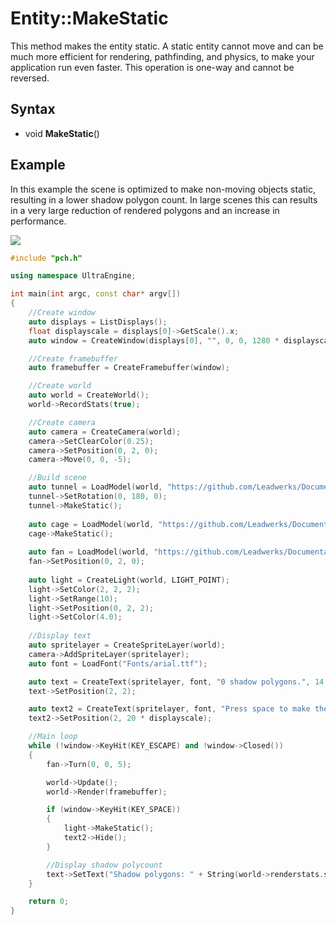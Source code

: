 # Entity::MakeStatic #
This method makes the entity static. A static entity cannot move and can be much more efficient for rendering, pathfinding, and physics, to make your application run even faster. This operation is one-way and cannot be reversed.

## Syntax ##
- void **MakeStatic**()

## Example ##
In this example the scene is optimized to make non-moving objects static, resulting in a lower shadow polygon count. In large scenes this can results in a very large reduction of rendered polygons and an increase in performance.

![](https://github.com/Leadwerks/Documentation/raw/master/Images/API_Entity_MakeStatic.gif)

```c++
#include "pch.h"

using namespace UltraEngine;

int main(int argc, const char* argv[])
{
    //Create window
    auto displays = ListDisplays();
    float displayscale = displays[0]->GetScale().x;
    auto window = CreateWindow(displays[0], "", 0, 0, 1280 * displayscale, 720 * displayscale);

    //Create framebuffer
    auto framebuffer = CreateFramebuffer(window);

    //Create world
    auto world = CreateWorld();
    world->RecordStats(true);

    //Create camera
    auto camera = CreateCamera(world);
    camera->SetClearColor(0.25);
    camera->SetPosition(0, 2, 0);
    camera->Move(0, 0, -5);

    //Build scene
    auto tunnel = LoadModel(world, "https://github.com/Leadwerks/Documentation/raw/master/Assets/Models/Underground/tunnel_t.glb");
    tunnel->SetRotation(0, 180, 0);
    tunnel->MakeStatic();
    
    auto cage = LoadModel(world, "https://github.com/Leadwerks/Documentation/raw/master/Assets/Models/Underground/fancage.glb");
    cage->MakeStatic();
    
    auto fan = LoadModel(world, "https://github.com/Leadwerks/Documentation/raw/master/Assets/Models/Underground/fanblades.glb");
    fan->SetPosition(0, 2, 0);
    
    auto light = CreateLight(world, LIGHT_POINT);
    light->SetColor(2, 2, 2);
    light->SetRange(10);
    light->SetPosition(0, 2, 2);
    light->SetColor(4.0);
 
    //Display text
    auto spritelayer = CreateSpriteLayer(world);
    camera->AddSpriteLayer(spritelayer);
    auto font = LoadFont("Fonts/arial.ttf");

    auto text = CreateText(spritelayer, font, "0 shadow polygons.", 14.0 * displayscale);
    text->SetPosition(2, 2);

    auto text2 = CreateText(spritelayer, font, "Press space to make the light static.", 14.0 * displayscale);
    text2->SetPosition(2, 20 * displayscale);

    //Main loop
    while (!window->KeyHit(KEY_ESCAPE) and !window->Closed())
    {
        fan->Turn(0, 0, 5);

        world->Update();
        world->Render(framebuffer);

        if (window->KeyHit(KEY_SPACE))
        {
            light->MakeStatic();
            text2->Hide();
        }

        //Display shadow polycount
        text->SetText("Shadow polygons: " + String(world->renderstats.shadowpolygons));
    }

    return 0;
}
```
